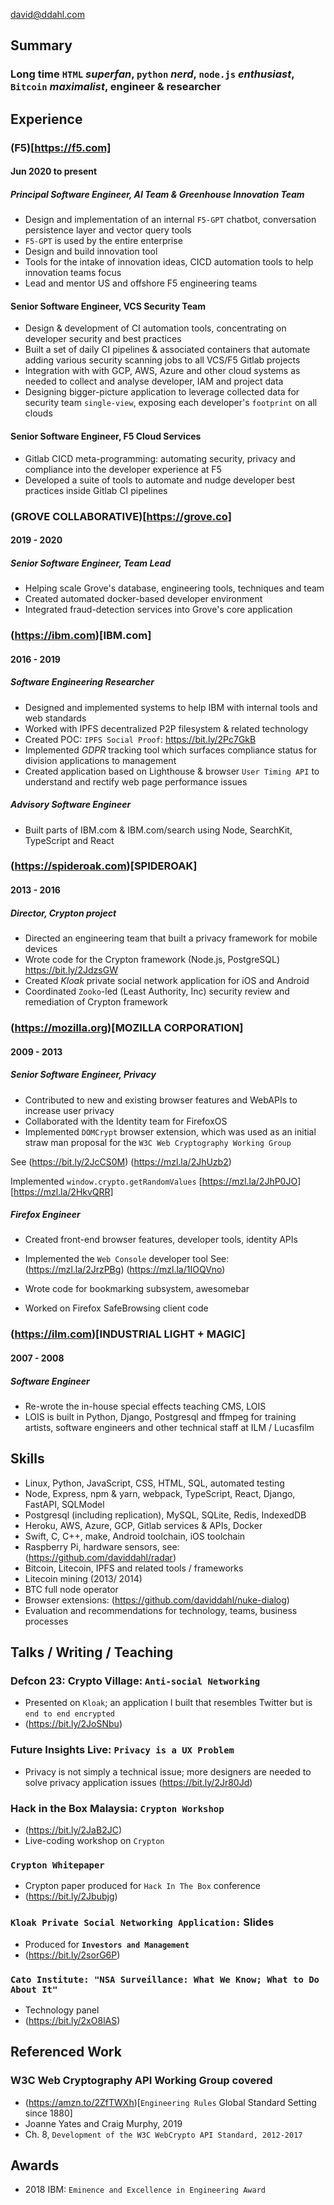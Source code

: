 david@ddahl.com

## Summary

### Long time `HTML` *superfan*, `python` *nerd*, `node.js` *enthusiast*, `Bitcoin` *maximalist*, engineer & researcher

## Experience

### (F5)[https://f5.com]

#### Jun 2020 to present

##### Principal Software Engineer, AI Team & Greenhouse Innovation Team

- Design and implementation of an internal `F5-GPT` chatbot, conversation persistence layer and vector query tools
- `F5-GPT` is used by the entire enterprise
- Design and build innovation tool
- Tools for the intake of innovation ideas, CICD automation tools to help innovation teams focus
- Lead and mentor US and offshore F5 engineering teams

#### Senior Software Engineer, VCS Security Team

- Design & development of CI automation tools, concentrating on developer security and best practices
- Built a set of daily CI pipelines & associated containers that automate adding various security scanning jobs to all VCS/F5 Gitlab projects
- Integration with with GCP, AWS, Azure and other cloud systems as needed to collect and analyse developer, IAM and project data
- Designing bigger-picture application to leverage collected data for security team `single-view`, exposing each developer's `footprint` on all clouds

#### Senior Software Engineer, F5 Cloud Services

- Gitlab CICD meta-programming: automating security, privacy and compliance into the developer experience at F5
- Developed a suite of tools to automate and nudge developer best practices inside Gitlab CI pipelines

### (GROVE COLLABORATIVE)[https://grove.co]

#### 2019 - 2020

##### Senior Software Engineer, Team Lead

- Helping scale Grove's database, engineering tools, techniques and team
- Created automated docker-based developer environment
- Integrated fraud-detection services into Grove's core application

### (https://ibm.com)[IBM.com]

#### 2016 - 2019

##### Software Engineering Researcher

- Designed and implemented systems to help IBM with internal tools and web standards
- Worked with IPFS decentralized P2P filesystem & related technology
- Created POC: `IPFS Social Proof`: <https://bit.ly/2Pc7GkB>
- Implemented *GDPR* tracking tool which surfaces compliance status for division applications to management
- Created application based on Lighthouse & browser `User Timing API` to understand and rectify web page performance issues

##### Advisory Software Engineer

- Built parts of IBM.com & IBM.com/search using Node, SearchKit, TypeScript and React

### (https://spideroak.com)[SPIDEROAK]

#### 2013 - 2016

##### Director, Crypton project

- Directed an engineering team that built a privacy framework for mobile devices
- Wrote code for the Crypton framework (Node.js, PostgreSQL) <https://bit.ly/2JdzsGW>
- Created *Kloak* private social network application for iOS and Android
- Coordinated `Zooko`-led (Least Authority, Inc) security review and remediation of Crypton framework

### (https://mozilla.org)[MOZILLA CORPORATION]

#### 2009 - 2013

##### Senior Software Engineer, Privacy

- Contributed to new and existing browser features and WebAPIs to increase user privacy
- Collaborated with the Identity team for FirefoxOS
- Implemented `DOMCrypt` browser extension, which was used as an initial straw man proposal for the `W3C Web Cryptography Working Group`

See (https://bit.ly/2JcCS0M) (https://mzl.la/2JhUzb2)

Implemented `window.crypto.getRandomValues`
[https://mzl.la/2JhP0JO] [https://mzl.la/2HkvQRR]

##### Firefox Engineer

- Created front-end browser features, developer tools, identity APIs
- Implemented the `Web Console` developer tool
See: (https://mzl.la/2JrzPBg) (https://mzl.la/1IOQVno)

- Wrote code for bookmarking subsystem, awesomebar
- Worked on Firefox SafeBrowsing client code

### (https://ilm.com)[INDUSTRIAL LIGHT + MAGIC]

#### 2007 - 2008

##### Software Engineer

- Re-wrote the in-house special effects teaching CMS, LOIS
- LOIS is built in Python, Django, Postgresql and ffmpeg for training artists, software engineers and other technical staff at ILM / Lucasfilm

## Skills

- Linux, Python, JavaScript, CSS, HTML, SQL, automated testing
- Node, Express, npm & yarn, webpack, TypeScript, React, Django, FastAPI, SQLModel
- Postgresql (including replication), MySQL, SQLite, Redis, IndexedDB
- Heroku, AWS, Azure, GCP, Gitlab services & APIs, Docker
- Swift, C, C++, make, Android toolchain, iOS toolchain
- Raspberry Pi, hardware sensors, see: (https://github.com/daviddahl/radar)
- Bitcoin, Litecoin, IPFS and related tools / frameworks
- Litecoin mining (2013/ 2014)
- BTC full node operator
- Browser extensions: (https://github.com/daviddahl/nuke-dialog)
- Evaluation and recommendations for technology, teams, business processes

## Talks / Writing / Teaching

### Defcon 23: Crypto Village: `Anti-social Networking`

- Presented on `Kloak`; an application I built that resembles Twitter but is `end to end encrypted`
- (https://bit.ly/2JoSNbu)

### Future Insights Live: `Privacy is a UX Problem`

- Privacy is not simply a technical issue; more designers are needed to solve privacy application issues (https://bit.ly/2Jr80Jd)

### Hack in the Box Malaysia: `Crypton Workshop`

- (https://bit.ly/2JaB2JC)
- Live-coding workshop on `Crypton`

### `Crypton Whitepaper`

- Crypton paper produced for `Hack In The Box` conference
- (https://bit.ly/2Jbubjg)

### `Kloak Private Social Networking Application:` Slides

- Produced for **`Investors and Management`**
- (https://bit.ly/2sorG6P)

### `Cato Institute: "NSA Surveillance: What We Know; What to Do About It"`

- Technology panel
- (https://bit.ly/2xO8lAS)

## Referenced Work

### W3C Web Cryptography API Working Group covered
- (https://amzn.to/2ZfTWXh)[`Engineering Rules` Global Standard Setting since 1880]
- Joanne Yates and Craig Murphy, 2019
- Ch. 8, `Development of the W3C WebCrypto API Standard, 2012-2017`

## Awards

- 2018 IBM: `Eminence and Excellence in Engineering Award`
